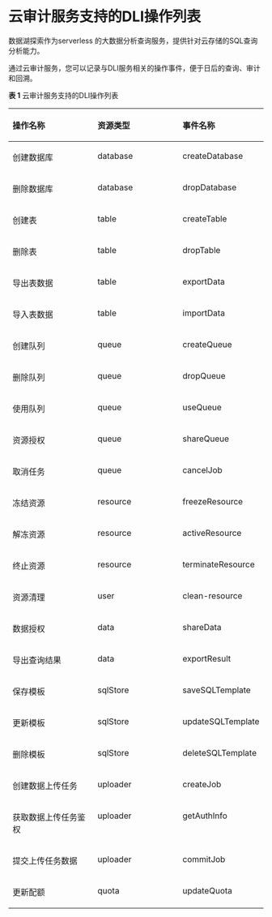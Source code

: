 # 云审计服务支持的DLI操作列表<a name="dli_01_0318"></a>

数据湖探索作为serverless 的大数据分析查询服务，提供针对云存储的SQL查询分析能力。

通过云审计服务，您可以记录与DLI服务相关的操作事件，便于日后的查询、审计和回溯。

**表 1**  云审计服务支持的DLI操作列表

<a name="table176071319307"></a>
<table><thead align="left"><tr id="row126081316301"><th class="cellrowborder" valign="top" width="33.333333333333336%" id="mcps1.2.4.1.1"><p id="p560873133018"><a name="p560873133018"></a><a name="p560873133018"></a><strong id="b141960236329"><a name="b141960236329"></a><a name="b141960236329"></a>操作名称</strong></p>
</th>
<th class="cellrowborder" valign="top" width="33.333333333333336%" id="mcps1.2.4.1.2"><p id="p11608203123018"><a name="p11608203123018"></a><a name="p11608203123018"></a><strong id="b1820052373213"><a name="b1820052373213"></a><a name="b1820052373213"></a>资源类型</strong></p>
</th>
<th class="cellrowborder" valign="top" width="33.333333333333336%" id="mcps1.2.4.1.3"><p id="p1060893133016"><a name="p1060893133016"></a><a name="p1060893133016"></a><strong id="b132021223133210"><a name="b132021223133210"></a><a name="b132021223133210"></a>事件名称</strong></p>
</th>
</tr>
</thead>
<tbody><tr id="row1160883111307"><td class="cellrowborder" valign="top" width="33.333333333333336%" headers="mcps1.2.4.1.1 "><p id="p890674819315"><a name="p890674819315"></a><a name="p890674819315"></a>创建数据库</p>
</td>
<td class="cellrowborder" valign="top" width="33.333333333333336%" headers="mcps1.2.4.1.2 "><p id="p1890714481318"><a name="p1890714481318"></a><a name="p1890714481318"></a>database</p>
</td>
<td class="cellrowborder" valign="top" width="33.333333333333336%" headers="mcps1.2.4.1.3 "><p id="p2910124820319"><a name="p2910124820319"></a><a name="p2910124820319"></a>createDatabase</p>
</td>
</tr>
<tr id="row1860812318306"><td class="cellrowborder" valign="top" width="33.333333333333336%" headers="mcps1.2.4.1.1 "><p id="p69102048113118"><a name="p69102048113118"></a><a name="p69102048113118"></a>删除数据库</p>
</td>
<td class="cellrowborder" valign="top" width="33.333333333333336%" headers="mcps1.2.4.1.2 "><p id="p791214811314"><a name="p791214811314"></a><a name="p791214811314"></a>database</p>
</td>
<td class="cellrowborder" valign="top" width="33.333333333333336%" headers="mcps1.2.4.1.3 "><p id="p991313489316"><a name="p991313489316"></a><a name="p991313489316"></a>dropDatabase</p>
</td>
</tr>
<tr id="row10610143117308"><td class="cellrowborder" valign="top" width="33.333333333333336%" headers="mcps1.2.4.1.1 "><p id="p4919104883115"><a name="p4919104883115"></a><a name="p4919104883115"></a>创建表</p>
</td>
<td class="cellrowborder" valign="top" width="33.333333333333336%" headers="mcps1.2.4.1.2 "><p id="p892024811319"><a name="p892024811319"></a><a name="p892024811319"></a>table</p>
</td>
<td class="cellrowborder" valign="top" width="33.333333333333336%" headers="mcps1.2.4.1.3 "><p id="p9925134883120"><a name="p9925134883120"></a><a name="p9925134883120"></a>createTable</p>
</td>
</tr>
<tr id="row2610183116307"><td class="cellrowborder" valign="top" width="33.333333333333336%" headers="mcps1.2.4.1.1 "><p id="p13927184843114"><a name="p13927184843114"></a><a name="p13927184843114"></a>删除表</p>
</td>
<td class="cellrowborder" valign="top" width="33.333333333333336%" headers="mcps1.2.4.1.2 "><p id="p5927134811310"><a name="p5927134811310"></a><a name="p5927134811310"></a>table</p>
</td>
<td class="cellrowborder" valign="top" width="33.333333333333336%" headers="mcps1.2.4.1.3 "><p id="p7929184819313"><a name="p7929184819313"></a><a name="p7929184819313"></a>dropTable</p>
</td>
</tr>
<tr id="row1466721015114"><td class="cellrowborder" valign="top" width="33.333333333333336%" headers="mcps1.2.4.1.1 "><p id="p143577321913"><a name="p143577321913"></a><a name="p143577321913"></a>导出表数据</p>
</td>
<td class="cellrowborder" valign="top" width="33.333333333333336%" headers="mcps1.2.4.1.2 "><p id="p15357143212110"><a name="p15357143212110"></a><a name="p15357143212110"></a>table</p>
</td>
<td class="cellrowborder" valign="top" width="33.333333333333336%" headers="mcps1.2.4.1.3 "><p id="p235715321915"><a name="p235715321915"></a><a name="p235715321915"></a>exportData</p>
</td>
</tr>
<tr id="row36694101112"><td class="cellrowborder" valign="top" width="33.333333333333336%" headers="mcps1.2.4.1.1 "><p id="p1135720323119"><a name="p1135720323119"></a><a name="p1135720323119"></a>导入表数据</p>
</td>
<td class="cellrowborder" valign="top" width="33.333333333333336%" headers="mcps1.2.4.1.2 "><p id="p17357193212116"><a name="p17357193212116"></a><a name="p17357193212116"></a>table</p>
</td>
<td class="cellrowborder" valign="top" width="33.333333333333336%" headers="mcps1.2.4.1.3 "><p id="p14357153219117"><a name="p14357153219117"></a><a name="p14357153219117"></a>importData</p>
</td>
</tr>
<tr id="row961113112306"><td class="cellrowborder" valign="top" width="33.333333333333336%" headers="mcps1.2.4.1.1 "><p id="p199566482315"><a name="p199566482315"></a><a name="p199566482315"></a>创建队列</p>
</td>
<td class="cellrowborder" valign="top" width="33.333333333333336%" headers="mcps1.2.4.1.2 "><p id="p19561848193110"><a name="p19561848193110"></a><a name="p19561848193110"></a>queue</p>
</td>
<td class="cellrowborder" valign="top" width="33.333333333333336%" headers="mcps1.2.4.1.3 "><p id="p1957154873115"><a name="p1957154873115"></a><a name="p1957154873115"></a>createQueue</p>
</td>
</tr>
<tr id="row261183103010"><td class="cellrowborder" valign="top" width="33.333333333333336%" headers="mcps1.2.4.1.1 "><p id="p19581148203115"><a name="p19581148203115"></a><a name="p19581148203115"></a>删除队列</p>
</td>
<td class="cellrowborder" valign="top" width="33.333333333333336%" headers="mcps1.2.4.1.2 "><p id="p4960194815314"><a name="p4960194815314"></a><a name="p4960194815314"></a>queue</p>
</td>
<td class="cellrowborder" valign="top" width="33.333333333333336%" headers="mcps1.2.4.1.3 "><p id="p0960248133112"><a name="p0960248133112"></a><a name="p0960248133112"></a>dropQueue</p>
</td>
</tr>
<tr id="row17611133114301"><td class="cellrowborder" valign="top" width="33.333333333333336%" headers="mcps1.2.4.1.1 "><p id="p18967174814312"><a name="p18967174814312"></a><a name="p18967174814312"></a>使用队列</p>
</td>
<td class="cellrowborder" valign="top" width="33.333333333333336%" headers="mcps1.2.4.1.2 "><p id="p1996774853120"><a name="p1996774853120"></a><a name="p1996774853120"></a>queue</p>
</td>
<td class="cellrowborder" valign="top" width="33.333333333333336%" headers="mcps1.2.4.1.3 "><p id="p139691448153112"><a name="p139691448153112"></a><a name="p139691448153112"></a>useQueue</p>
</td>
</tr>
<tr id="row19385491309"><td class="cellrowborder" valign="top" width="33.333333333333336%" headers="mcps1.2.4.1.1 "><p id="p178655117111"><a name="p178655117111"></a><a name="p178655117111"></a>资源授权</p>
</td>
<td class="cellrowborder" valign="top" width="33.333333333333336%" headers="mcps1.2.4.1.2 "><p id="p2086661617"><a name="p2086661617"></a><a name="p2086661617"></a>queue</p>
</td>
<td class="cellrowborder" valign="top" width="33.333333333333336%" headers="mcps1.2.4.1.3 "><p id="p1867616118"><a name="p1867616118"></a><a name="p1867616118"></a>shareQueue</p>
</td>
</tr>
<tr id="row23816498017"><td class="cellrowborder" valign="top" width="33.333333333333336%" headers="mcps1.2.4.1.1 "><p id="p188703111119"><a name="p188703111119"></a><a name="p188703111119"></a>取消任务</p>
</td>
<td class="cellrowborder" valign="top" width="33.333333333333336%" headers="mcps1.2.4.1.2 "><p id="p28711214117"><a name="p28711214117"></a><a name="p28711214117"></a>queue</p>
</td>
<td class="cellrowborder" valign="top" width="33.333333333333336%" headers="mcps1.2.4.1.3 "><p id="p168735110113"><a name="p168735110113"></a><a name="p168735110113"></a>cancelJob</p>
</td>
</tr>
<tr id="row1735014015414"><td class="cellrowborder" valign="top" width="33.333333333333336%" headers="mcps1.2.4.1.1 "><p id="p106221747174517"><a name="p106221747174517"></a><a name="p106221747174517"></a>冻结资源</p>
</td>
<td class="cellrowborder" valign="top" width="33.333333333333336%" headers="mcps1.2.4.1.2 "><p id="p5621114713455"><a name="p5621114713455"></a><a name="p5621114713455"></a>resource</p>
</td>
<td class="cellrowborder" valign="top" width="33.333333333333336%" headers="mcps1.2.4.1.3 "><p id="p16617147194510"><a name="p16617147194510"></a><a name="p16617147194510"></a>freezeResource</p>
</td>
</tr>
<tr id="row14487228124519"><td class="cellrowborder" valign="top" width="33.333333333333336%" headers="mcps1.2.4.1.1 "><p id="p648912864512"><a name="p648912864512"></a><a name="p648912864512"></a>解冻资源</p>
</td>
<td class="cellrowborder" valign="top" width="33.333333333333336%" headers="mcps1.2.4.1.2 "><p id="p4489122814514"><a name="p4489122814514"></a><a name="p4489122814514"></a>resource</p>
</td>
<td class="cellrowborder" valign="top" width="33.333333333333336%" headers="mcps1.2.4.1.3 "><p id="p7489202817459"><a name="p7489202817459"></a><a name="p7489202817459"></a>activeResource</p>
</td>
</tr>
<tr id="row2035018401346"><td class="cellrowborder" valign="top" width="33.333333333333336%" headers="mcps1.2.4.1.1 "><p id="p1793717503514"><a name="p1793717503514"></a><a name="p1793717503514"></a>终止资源</p>
</td>
<td class="cellrowborder" valign="top" width="33.333333333333336%" headers="mcps1.2.4.1.2 "><p id="p3937155010518"><a name="p3937155010518"></a><a name="p3937155010518"></a>resource</p>
</td>
<td class="cellrowborder" valign="top" width="33.333333333333336%" headers="mcps1.2.4.1.3 "><p id="p1593718506517"><a name="p1593718506517"></a><a name="p1593718506517"></a>terminateResource</p>
</td>
</tr>
<tr id="row5350114014417"><td class="cellrowborder" valign="top" width="33.333333333333336%" headers="mcps1.2.4.1.1 "><p id="p69371750659"><a name="p69371750659"></a><a name="p69371750659"></a>资源清理</p>
</td>
<td class="cellrowborder" valign="top" width="33.333333333333336%" headers="mcps1.2.4.1.2 "><p id="p13938450651"><a name="p13938450651"></a><a name="p13938450651"></a>user</p>
</td>
<td class="cellrowborder" valign="top" width="33.333333333333336%" headers="mcps1.2.4.1.3 "><p id="p209381450655"><a name="p209381450655"></a><a name="p209381450655"></a>clean-resource</p>
</td>
</tr>
<tr id="row1835034015413"><td class="cellrowborder" valign="top" width="33.333333333333336%" headers="mcps1.2.4.1.1 "><p id="p15938150756"><a name="p15938150756"></a><a name="p15938150756"></a>数据授权</p>
</td>
<td class="cellrowborder" valign="top" width="33.333333333333336%" headers="mcps1.2.4.1.2 "><p id="p993816501059"><a name="p993816501059"></a><a name="p993816501059"></a>data</p>
</td>
<td class="cellrowborder" valign="top" width="33.333333333333336%" headers="mcps1.2.4.1.3 "><p id="p29383509513"><a name="p29383509513"></a><a name="p29383509513"></a>shareData</p>
</td>
</tr>
<tr id="row9351640046"><td class="cellrowborder" valign="top" width="33.333333333333336%" headers="mcps1.2.4.1.1 "><p id="p2093816507512"><a name="p2093816507512"></a><a name="p2093816507512"></a>导出查询结果</p>
</td>
<td class="cellrowborder" valign="top" width="33.333333333333336%" headers="mcps1.2.4.1.2 "><p id="p393817501519"><a name="p393817501519"></a><a name="p393817501519"></a>data</p>
</td>
<td class="cellrowborder" valign="top" width="33.333333333333336%" headers="mcps1.2.4.1.3 "><p id="p6938105017519"><a name="p6938105017519"></a><a name="p6938105017519"></a>exportResult</p>
</td>
</tr>
<tr id="row203519401046"><td class="cellrowborder" valign="top" width="33.333333333333336%" headers="mcps1.2.4.1.1 "><p id="p393815501519"><a name="p393815501519"></a><a name="p393815501519"></a>保存模板</p>
</td>
<td class="cellrowborder" valign="top" width="33.333333333333336%" headers="mcps1.2.4.1.2 "><p id="p39381508510"><a name="p39381508510"></a><a name="p39381508510"></a>sqlStore</p>
</td>
<td class="cellrowborder" valign="top" width="33.333333333333336%" headers="mcps1.2.4.1.3 "><p id="p693819501858"><a name="p693819501858"></a><a name="p693819501858"></a>saveSQLTemplate</p>
</td>
</tr>
<tr id="row435120403410"><td class="cellrowborder" valign="top" width="33.333333333333336%" headers="mcps1.2.4.1.1 "><p id="p893811508516"><a name="p893811508516"></a><a name="p893811508516"></a>更新模板</p>
</td>
<td class="cellrowborder" valign="top" width="33.333333333333336%" headers="mcps1.2.4.1.2 "><p id="p89399501752"><a name="p89399501752"></a><a name="p89399501752"></a>sqlStore</p>
</td>
<td class="cellrowborder" valign="top" width="33.333333333333336%" headers="mcps1.2.4.1.3 "><p id="p139391950158"><a name="p139391950158"></a><a name="p139391950158"></a>updateSQLTemplate</p>
</td>
</tr>
<tr id="row835114401746"><td class="cellrowborder" valign="top" width="33.333333333333336%" headers="mcps1.2.4.1.1 "><p id="p14939150859"><a name="p14939150859"></a><a name="p14939150859"></a>删除模板</p>
</td>
<td class="cellrowborder" valign="top" width="33.333333333333336%" headers="mcps1.2.4.1.2 "><p id="p59397503512"><a name="p59397503512"></a><a name="p59397503512"></a>sqlStore</p>
</td>
<td class="cellrowborder" valign="top" width="33.333333333333336%" headers="mcps1.2.4.1.3 "><p id="p2939165014510"><a name="p2939165014510"></a><a name="p2939165014510"></a>deleteSQLTemplate</p>
</td>
</tr>
<tr id="row9351640846"><td class="cellrowborder" valign="top" width="33.333333333333336%" headers="mcps1.2.4.1.1 "><p id="p1793910506517"><a name="p1793910506517"></a><a name="p1793910506517"></a>创建数据上传任务</p>
</td>
<td class="cellrowborder" valign="top" width="33.333333333333336%" headers="mcps1.2.4.1.2 "><p id="p16939350352"><a name="p16939350352"></a><a name="p16939350352"></a>uploader</p>
</td>
<td class="cellrowborder" valign="top" width="33.333333333333336%" headers="mcps1.2.4.1.3 "><p id="p209391850955"><a name="p209391850955"></a><a name="p209391850955"></a>createJob</p>
</td>
</tr>
<tr id="row113511740345"><td class="cellrowborder" valign="top" width="33.333333333333336%" headers="mcps1.2.4.1.1 "><p id="p49391507520"><a name="p49391507520"></a><a name="p49391507520"></a>获取数据上传任务鉴权</p>
</td>
<td class="cellrowborder" valign="top" width="33.333333333333336%" headers="mcps1.2.4.1.2 "><p id="p12338102315112"><a name="p12338102315112"></a><a name="p12338102315112"></a>uploader</p>
</td>
<td class="cellrowborder" valign="top" width="33.333333333333336%" headers="mcps1.2.4.1.3 "><p id="p2939115015518"><a name="p2939115015518"></a><a name="p2939115015518"></a>getAuthInfo</p>
</td>
</tr>
<tr id="row113511401746"><td class="cellrowborder" valign="top" width="33.333333333333336%" headers="mcps1.2.4.1.1 "><p id="p1893985019519"><a name="p1893985019519"></a><a name="p1893985019519"></a>提交上传任务数据</p>
</td>
<td class="cellrowborder" valign="top" width="33.333333333333336%" headers="mcps1.2.4.1.2 "><p id="p8198172712113"><a name="p8198172712113"></a><a name="p8198172712113"></a>uploader</p>
</td>
<td class="cellrowborder" valign="top" width="33.333333333333336%" headers="mcps1.2.4.1.3 "><p id="p494025017510"><a name="p494025017510"></a><a name="p494025017510"></a>commitJob</p>
</td>
</tr>
<tr id="row13518401343"><td class="cellrowborder" valign="top" width="33.333333333333336%" headers="mcps1.2.4.1.1 "><p id="p12940125011511"><a name="p12940125011511"></a><a name="p12940125011511"></a>更新配额</p>
</td>
<td class="cellrowborder" valign="top" width="33.333333333333336%" headers="mcps1.2.4.1.2 "><p id="p294014501951"><a name="p294014501951"></a><a name="p294014501951"></a>quota</p>
</td>
<td class="cellrowborder" valign="top" width="33.333333333333336%" headers="mcps1.2.4.1.3 "><p id="p179401502057"><a name="p179401502057"></a><a name="p179401502057"></a>updateQuota</p>
</td>
</tr>
</tbody>
</table>

